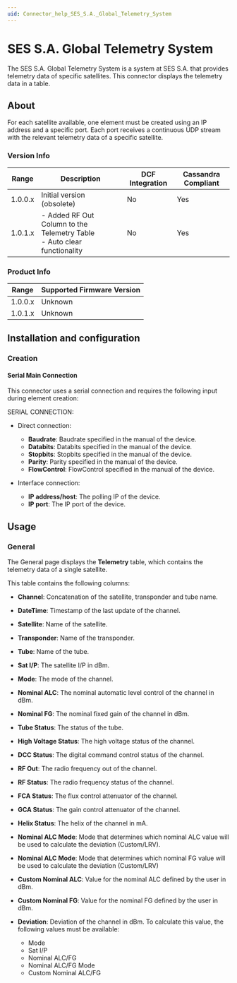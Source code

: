 ```yaml
---
uid: Connector_help_SES_S.A._Global_Telemetry_System
---
```


# SES S.A. Global Telemetry System

The SES S.A. Global Telemetry System is a system at SES S.A. that provides telemetry data of specific satellites. This connector displays the telemetry data in a table.

## About

For each satellite available, one element must be created using an IP address and a specific port. Each port receives a continuous UDP stream with the relevant telemetry data of a specific satellite.

### Version Info

| Range   | Description                                                                 | DCF Integration | Cassandra Compliant |
|---------|-----------------------------------------------------------------------------|-----------------|---------------------|
| 1.0.0.x | Initial version (obsolete)                                                  | No              | Yes                 |
| 1.0.1.x | - Added RF Out Column to the Telemetry Table <br>- Auto clear functionality | No              | Yes                 |

### Product Info

| Range | Supported Firmware Version |
|------------------|-----------------------------|
| 1.0.0.x          | Unknown                     |
| 1.0.1.x          | Unknown                     |

## Installation and configuration

### Creation

#### Serial Main Connection

This connector uses a serial connection and requires the following input during element creation:

SERIAL CONNECTION:

- Direct connection:

  - **Baudrate**: Baudrate specified in the manual of the device.
  - **Databits**: Databits specified in the manual of the device.
  - **Stopbits**: Stopbits specified in the manual of the device.
  - **Parity**: Parity specified in the manual of the device.
  - **FlowControl**: FlowControl specified in the manual of the device.

- Interface connection:

  - **IP address/host**: The polling IP of the device.
  - **IP port**: The IP port of the device.

## Usage

### General

The General page displays the **Telemetry** table, which contains the telemetry data of a single satellite.

This table contains the following columns:

- **Channel**: Concatenation of the satellite, transponder and tube name.

- **DateTime**: Timestamp of the last update of the channel.

- **Satellite**: Name of the satellite.

- **Transponder**: Name of the transponder.

- **Tube**: Name of the tube.

- **Sat I/P**: The satellite I/P in dBm.

- **Mode**: The mode of the channel.

- **Nominal ALC**: The nominal automatic level control of the channel in dBm.

- **Nominal FG**: The nominal fixed gain of the channel in dBm.

- **Tube Status**: The status of the tube.

- **High Voltage Status**: The high voltage status of the channel.

- **DCC Status**: The digital command control status of the channel.

- **RF Out**: The radio frequency out of the channel.

- **RF Status**: The radio frequency status of the channel.

- **FCA Status**: The flux control attenuator of the channel.

- **GCA Status**: The gain control attenuator of the channel.

- **Helix Status**: The helix of the channel in mA.

- **Nominal ALC Mode**: Mode that determines which nominal ALC value will be used to calculate the deviation (Custom/LRV).

- **Nominal ALC Mode**: Mode that determines which nominal FG value will be used to calculate the deviation (Custom/LRV)

- **Custom Nominal ALC**: Value for the nominal ALC defined by the user in dBm.

- **Custom Nominal FG**: Value for the nominal FG defined by the user in dBm.

- **Deviation**: Deviation of the channel in dBm. To calculate this value, the following values must be available:

  - Mode
  - Sat I/P
  - Nominal ALC/FG
  - Nominal ALC/FG Mode
  - Custom Nominal ALC/FG
